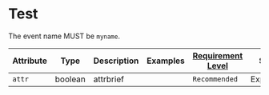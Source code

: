 # Test

<!-- semconv event -->
The event name MUST be `myname`.

| Attribute  | Type | Description  | Examples  | [Requirement Level](https://opentelemetry.io/docs/specs/semconv/general/attribute-requirement-level/) | Stability |
|---|---|---|---|---|---|
| `attr` | boolean | attrbrief |  | `Recommended` | Experimental |
<!-- endsemconv -->
